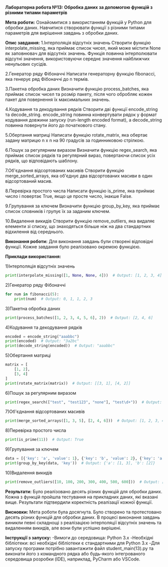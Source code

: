 **Лабораторна робота №13: Обробка даних за допомогою функцій з різними типами параметрів**

**Мета роботи:**
Ознайомитися з використанням функцій у Python для обробки даних. Навчитися створювати функції з різними типами параметрів для вирішення завдань з обробки даних.



**Опис завдання:**
1.Інтерполяція відсутніх значень
Створити функцію interpolate_missing, яка приймає список чисел, який може містити None як заповнювач для відсутніх значень. Функція повинна інтерполювати відсутні значення, використовуючи середнє значення найближчих ненульових сусідів.

2.Генератор ряду Фібоначчі
Написати генераторну функцію fibonacci, яка генерує ряд Фібоначчі до n термів.

3.Пакетна обробка даних
Визначити функцію process_batches, яка приймає список чисел та розмір пакету, після чого обробляє кожен пакет для повернення їх максимальних значень.

4.Кодування та декодування рядків
Створити дві функції encode_string та decode_string. encode_string повинна конвертувати рядок у формат кодування довжини запуску (run-length encoded format), а decode_string повинна повернути його до початкового стану.

5.Обертання матриці
Написати функцію rotate_matrix, яка обертає задану матрицю n x n на 90 градусів за годинниковою стрілкою.

6.Пошук за регулярним виразом
Визначити функцію regex_search, яка приймає список рядків та регулярний вираз, повертаючи список усіх рядків, що відповідають шаблону.

7.Об'єднання відсортованих масивів
Створити функцію merge_sorted_arrays, яка об'єднує два відсортованих масиви в один відсортований масив.

8.Перевірка простого числа
Написати функцію is_prime, яка приймає число і повертає True, якщо це просте число, інакше False.

9.Групування за ключем
Визначити функцію group_by_key, яка приймає список словників і групує їх за заданим ключем.

10.Видалення викидів
Створити функцію remove_outliers, яка видаляє елементи зі списку, що знаходяться більше ніж на два стандартних відхилення від середнього.



**Виконання роботи:**
Для виконання завдань були створені відповідні функції. Кожне завдання було реалізовано окремою функцією.

**Приклади використання:**

1)Інтерполяція відсутніх значень
```python
print(interpolate_missing([1, None, None, 4]))  # Output: [1, 2, 3, 4]
```
2)Генератор ряду Фібоначчі
```python
for num in fibonacci(5):
    print(num)  # Output: 0, 1, 1, 2, 3
```
3)Пакетна обробка даних
```python
print(process_batches([1, 2, 3, 4, 5, 6], 2))  # Output: [2, 4, 6]
```
4)Кодування та декодування рядків
```python
encoded = encode_string("aaabbc")
print(encoded)  # Output: "3a2bc"
print(decode_string(encoded))  # Output: "aaabbc"
```
5)Обертання матриці
```python
matrix = [
    [1, 2],
    [3, 4]
]
print(rotate_matrix(matrix))  # Output: [[3, 1], [4, 2]]
```
6)Пошук за регулярним виразом
```python
print(regex_search(["test", "test123", "none"], "test\d+"))  # Output: ["test123"]
```
7)Об'єднання відсортованих масивів
```python
print(merge_sorted_arrays([1, 3, 5], [2, 4, 6]))  # Output: [1, 2, 3, 4, 5, 6]
```
8)Перевірка простого числа
```python
print(is_prime(11))  # Output: True
```
9)Групування за ключем
```python
data = [{'key': 'a', 'value': 1}, {'key': 'b', 'value': 2}, {'key': 'a', 'value': 3}]
print(group_by_key(data, 'key'))  # Output: {'a': [1, 3], 'b': [2]}
```
10)Видалення викидів
```python
print(remove_outliers([10, 100, 200, 300, 400, 500, 600]))  # Output: [100, 200, 300, 400, 500]
```


**Результати:**
Було реалізовано десять різних функцій для обробки даних. Кожна з функцій пройшла тестування на прикладних даних, які вказані вище. Результати підтвердили коректність реалізації кожної функції.

**Висновки:**
Мета роботи була досягнута. Було створено та протестовано десять різних функцій для обробки даних. В процесі виконання завдань виникли певні складнощі з реалізацією інтерполяції відсутніх значень та видаленням викидів, але вони були успішно вирішені.

**Інструкції з запуску:**
-Вимоги до середовища: Python 3.x
-Необхідні бібліотеки: всі необхідні бібліотеки є стандартними для Python 3.x
-Для запуску програми потрібно завантажити файл student_main(13).py та виконати його з командного рядка або будь-якого інтегрованого середовища розробки (IDE), наприклад, PyCharm або VSCode.
